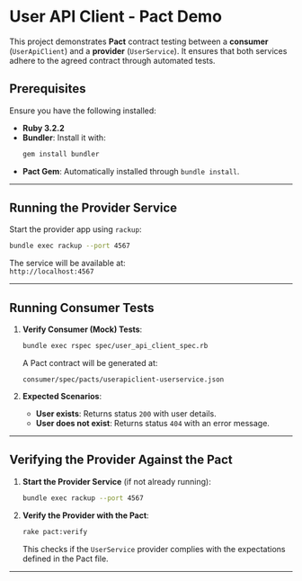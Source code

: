 
# User API Client - Pact Demo

This project demonstrates **Pact** contract testing between a **consumer** (`UserApiClient`) and a **provider** (`UserService`). It ensures that both services adhere to the agreed contract through automated tests.

## Prerequisites

Ensure you have the following installed:  

- **Ruby 3.2.2**  
- **Bundler**: Install it with:  
  ```bash
  gem install bundler
  ```  
- **Pact Gem**: Automatically installed through `bundle install`.

---

## Running the Provider Service

Start the provider app using `rackup`:  
```bash
bundle exec rackup --port 4567
```
The service will be available at:  
`http://localhost:4567`

---

## Running Consumer Tests

1. **Verify Consumer (Mock) Tests**:  
   ```bash
   bundle exec rspec spec/user_api_client_spec.rb
   ```
      A Pact contract will be generated at:  
   ```
   consumer/spec/pacts/userapiclient-userservice.json
   ```

2. **Expected Scenarios**:  
   - **User exists**: Returns status `200` with user details.
   - **User does not exist**: Returns status `404` with an error message.

---

## Verifying the Provider Against the Pact

1. **Start the Provider Service** (if not already running):
   ```bash
   bundle exec rackup --port 4567
   ```

2. **Verify the Provider with the Pact**:
   ```bash
   rake pact:verify
   ```

   This checks if the `UserService` provider complies with the expectations defined in the Pact file.

---